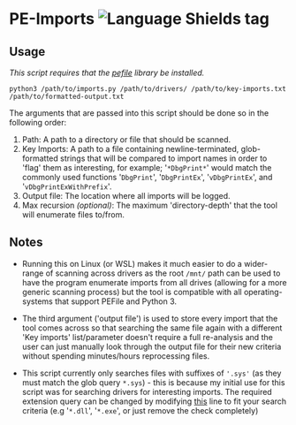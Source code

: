 # PE-Imports ![Language Shields tag](https://img.shields.io/badge/language-Python-blue)

## Usage
*This script requires that the [pefile](https://github.com/erocarrera/pefile) library be installed.*

``python3 /path/to/imports.py /path/to/drivers/ /path/to/key-imports.txt /path/to/formatted-output.txt``

The arguments that are passed into this script should be done so in the following order:

1. Path: A path to a directory or file that should be scanned.
2. Key Imports: A path to a file containing newline-terminated, glob-formatted strings that will be compared to import names in order to 'flag' them as interesting, for example; '``*DbgPrint*``' would match the commonly used functions '``DbgPrint``', '``DbgPrintEx``', '``vDbgPrintEx``', and '``vDbgPrintExWithPrefix``'.
3. Output file: The location where all imports will be logged.
4. Max recursion *(optional)*: The maximum 'directory-depth' that the tool will enumerate files to/from.

## Notes
- Running this on Linux (or WSL) makes it much easier to do a wider-range of scanning across drivers as the root ``/mnt/`` path can be used to have the program enumerate imports from all drives (allowing for a more generic scanning process) but the tool is compatible with all operating-systems that support PEFile and Python 3.

- The third argument ('output file') is used to store every import that the tool comes across so that searching the same file again with a different 'Key imports' list/parameter doesn't require a full re-analysis and the user can just manually look through the output file for their new criteria without spending minutes/hours reprocessing files.

- This script currently only searches files with suffixes of ``'.sys'`` (as they must match the glob query ``*.sys``) - this is because my initial use for this script was for searching drivers for interesting imports. The required extension query can be changed by modifying [this](https://github.com/michaellrowley/PE-Imports/blob/ff33951d76c0ca0526b47d86cf331dcee41095c9/imports.py#L70) line to fit your search criteria (e.g '``*.dll``', '``*.exe``', or just remove the check completely)
